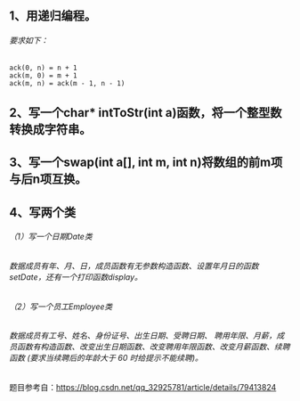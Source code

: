 ## 1、用递归编程。
###### 要求如下：

```
ack(0, n) = n + 1
ack(m, 0) = m + 1
ack(m, n) = ack(m - 1, n - 1)
```
## 2、写一个char* intToStr(int a)函数，将一个整型数转换成字符串。
## 3、写一个swap(int a[], int m, int n)将数组的前m项与后n项互换。
## 4、写两个类
###### （1）写一个日期Date类
###### 数据成员有年、月、日，成员函数有无参数构造函数、设置年月日的函数 setDate，还有一个打印函数display。
###### （2）写一个员工Employee类
###### 数据成员有工号、姓名、身份证号、出生日期、受聘日期、 聘用年限、月薪，成员函数有构造函数、改变出生日期函数、改变聘用年限函数、改变月薪函数、续聘函数 (要求当续聘后的年龄大于 60 时给提示不能续聘)。


题目参考自：https://blog.csdn.net/qq_32925781/article/details/79413824